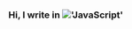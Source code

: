 <!-- [![Header](https://github.com/DIY0R/DIY0R/blob/main/assets/header.jpg)](https://github.com/DIY0R) -->

### Hi, I write in !['JavaScript'](https://img.shields.io/badge/-JavaScript-0D1117?style=for-the-badge&logo=javascript)






